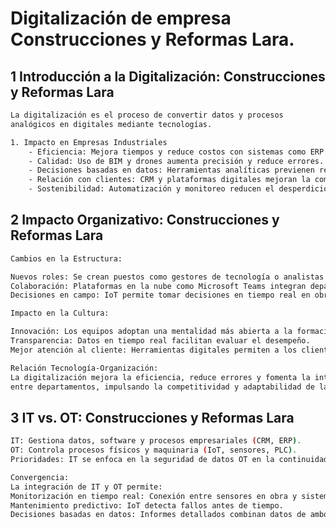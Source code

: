 # Digitalización de empresa Construcciones y Reformas Lara.
## 1 Introducción a la Digitalización: Construcciones y Reformas Lara
```bash
La digitalización es el proceso de convertir datos y procesos
analógicos en digitales mediante tecnologías.
```
```bash
1. Impacto en Empresas Industriales
    - Eficiencia: Mejora tiempos y reduce costos con sistemas como ERP.
    - Calidad: Uso de BIM y drones aumenta precisión y reduce errores.
    - Decisiones basadas en datos: Herramientas analíticas previenen retrasos y sobrecostes.
    - Relación con clientes: CRM y plataformas digitales mejoran la comunicación.
    - Sostenibilidad: Automatización y monitoreo reducen el desperdicio.
```

## 2 Impacto Organizativo: Construcciones y Reformas Lara
```bash
Cambios en la Estructura:

Nuevos roles: Se crean puestos como gestores de tecnología o analistas de datos.
Colaboración: Plataformas en la nube como Microsoft Teams integran departamentos (diseño, compras, obra).
Decisiones en campo: IoT permite tomar decisiones en tiempo real en obra.
```

```bash
Impacto en la Cultura:

Innovación: Los equipos adoptan una mentalidad más abierta a la formación tecnológica.
Transparencia: Datos en tiempo real facilitan evaluar el desempeño.
Mejor atención al cliente: Herramientas digitales permiten a los clientes seguir el progreso de las obras.
```

```bash
Relación Tecnología-Organización:
La digitalización mejora la eficiencia, reduce errores y fomenta la integración
entre departamentos, impulsando la competitividad y adaptabilidad de la empresa
```

## 3 IT vs. OT: Construcciones y Reformas Lara
```bash
IT: Gestiona datos, software y procesos empresariales (CRM, ERP).
OT: Controla procesos físicos y maquinaria (IoT, sensores, PLC).
Prioridades: IT se enfoca en la seguridad de datos OT en la continuidad operativa.
```

```bash
Convergencia:
La integración de IT y OT permite:
Monitorización en tiempo real: Conexión entre sensores en obra y sistemas administrativos.
Mantenimiento predictivo: IoT detecta fallos antes de tiempo.
Decisiones basadas en datos: Informes detallados combinan datos de ambos entornos.
```
